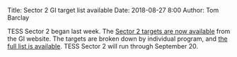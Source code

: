 Title: Sector 2 GI target list available
Date: 2018-08-27 8:00
Author: Tom Barclay

TESS Sector 2 began last week. The [Sector 2 targets are now available](approved-programs.html#sector-2) from the GI website. The targets are broken down by individual program, and [the full list is available](https://outerspace.stsci.edu/display/TESS/TESS+Holdings+Available+by+MAST+Service). TESS Sector 2 will run through September 20.